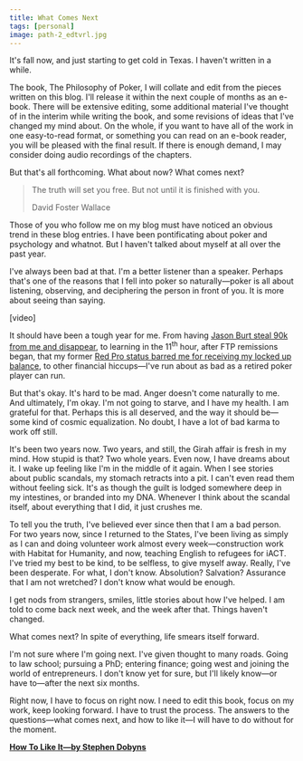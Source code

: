 ```yaml
---
title: What Comes Next
tags: [personal]
image: path-2_edtvrl.jpg
---
```


It's fall now, and just starting to get cold in Texas. I haven't written in a while.

The book, The Philosophy of Poker, I will collate and edit from the pieces written on this blog. I'll release it within the next couple of months as an e-book. There will be extensive editing, some additional material I've thought of in the interim while writing the book, and some revisions of ideas that I've changed my mind about. On the whole, if you want to have all of the work in one easy-to-read format, or something you can read on an e-book reader, you will be pleased with the final result. If there is enough demand, I may consider doing audio recordings of the chapters.

But that's all forthcoming. What about now? What comes next?

> The truth will set you free. But not until it is finished with you.
>
> <div class="source">David Foster Wallace</div>

Those of you who follow me on my blog must have noticed an obvious trend in these blog entries. I have been pontificating about poker and psychology and whatnot. But I haven't talked about myself at all over the past year.

I've always been bad at that. I'm a better listener than a speaker. Perhaps that's one of the reasons that I fell into poker so naturally&mdash;poker is all about listening, observing, and deciphering the person in front of you. It is more about seeing than saying.

<div class="ui embed" data-url="https://www.youtube.com/embed/kFaypkwEXh4">[video]</div>

It should have been a tough year for me. From having [Jason Burt steal 90k from me and disappear](http://forumserver.twoplustwo.com/showpost.php?p=38315814&postcount=1), to learning in the 11<sup>th</sup> hour, after FTP remissions began, that my former [Red Pro status barred me for receiving my locked up balance](http://forumserver.twoplustwo.com/showpost.php?p=40184543&postcount=108), to other financial hiccups&mdash;I've run about as bad as a retired poker player can run.

But that's okay. It's hard to be mad. Anger doesn't come naturally to me. And ultimately, I'm okay. I'm not going to starve, and I have my health. I am grateful for that. Perhaps this is all deserved, and the way it should be&mdash;some kind of cosmic equalization. No doubt, I have a lot of bad karma to work off still.

It's been two years now. Two years, and still, the Girah affair is fresh in my mind. How stupid is that? Two whole years. Even now, I have dreams about it. I wake up feeling like I'm in the middle of it again. When I see stories about public scandals, my stomach retracts into a pit. I can't even read them without feeling sick. It's as though the guilt is lodged somewhere deep in my intestines, or branded into my DNA. Whenever I think about the scandal itself, about everything that I did, it just crushes me.

To tell you the truth, I've believed ever since then that I am a bad person. For two years now, since I returned to the States, I've been living as simply as I can and doing volunteer work almost every week&mdash;construction work with Habitat for Humanity, and now, teaching English to refugees for iACT. I've tried my best to be kind, to be selfless, to give myself away. Really, I've been desperate. For what, I don't know. Absolution? Salvation? Assurance that I am not wretched? I don't know what would be enough.

I get nods from strangers, smiles, little stories about how I've helped. I am told to come back next week, and the week after that. Things haven't changed.

What comes next? In spite of everything, life smears itself forward.

I'm not sure where I'm going next. I've given thought to many roads. Going to law school; pursuing a PhD; entering finance; going west and joining the world of entrepreneurs. I don't know yet for sure, but I'll likely know&mdash;or have to&mdash;after the next six months.

Right now, I have to focus on right now. I need to edit this book, focus on my work, keep looking forward. I have to trust the process. The answers to the questions&mdash;what comes next, and how to like it&mdash;I will have to do without for the moment.

**[How To Like It&mdash;by Stephen Dobyns](http://www.smith.edu/poetrycenter/poets/howtolikeit.html)**
